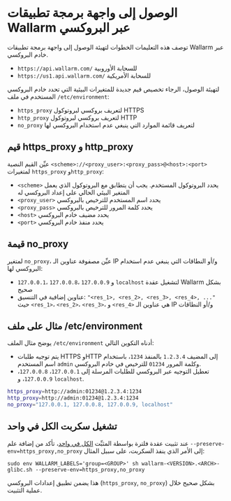 # الوصول إلى واجهة برمجة تطبيقات Wallarm عبر البروكسي

توصف هذه التعليمات الخطوات لتهيئة الوصول إلى واجهة برمجة تطبيقات Wallarm عبر خادم البروكسي.

* `https://api.wallarm.com/` للسحابة الأوروبية
* `https://us1.api.wallarm.com/` للسحابة الأمريكية

لتهيئة الوصول، الرجاء تخصيص قيم جديدة للمتغيرات البيئية التي تحدد خادم البروكسي المستخدم في ملف `/etc/environment`:

* `https_proxy` لتعريف بروكسي لبروتوكول HTTPS
* `http_proxy` لتعريف بروكسي لبروتوكول HTTP
* `no_proxy` لتعريف قائمة الموارد التي ينبغي عدم استخدام البروكسي لها

## قيم https_proxy و http_proxy

عيِّن القيم النصية `<scheme>://<proxy_user>:<proxy_pass>@<host>:<port>` لمتغيرات `https_proxy` و`http_proxy`:

* `<scheme>` يحدد البروتوكول المستخدم. يجب أن يتطابق مع البروتوكول الذي يعمل المتغير البيئي الحالي على إعداد البروكسي له
* `<proxy_user>` يحدد اسم المستخدم للترخيص بالبروكسي
* `<proxy_pass>` يحدد كلمة المرور للترخيص بالبروكسي
* `<host>` يحدد مضيف خادم البروكسي
* `<port>` يحدد منفذ خادم البروكسي

## قيمة no_proxy

لمتغير `no_proxy`، عيِّن مصفوفة عناوين الـ IP و/أو النطاقات التي ينبغي عدم استخدام البروكسي لها:

* `127.0.0.1`، `127.0.0.8`، `127.0.0.9` و `localhost` لتشغيل عقدة Wallarm بشكل صحيح
* عناوين إضافية في التنسيق: `"<res_1>, <res_2>, <res_3>, <res_4>, ..."` حيث `<res_1>`، `<res_2>`، `<res_3>`، و `<res_4>` هي عناوين الـ IP و/أو النطاقات

## مثال على ملف /etc/environment

يوضح مثال الملف `/etc/environment` أدناه التكوين التالي:

* يتم توجيه طلبات HTTPS وHTTP إلى المضيف `1.2.3.4` بالمنفذ `1234`، باستخدام اسم المستخدم `admin` وكلمة المرور `01234` للترخيص في خادم البروكسي.
* تعطيل التوجيه عبر البروكسي للطلبات المرسلة إلى `127.0.0.1`، `127.0.0.8`، `127.0.0.9`، و `localhost`.

```bash
https_proxy=http://admin:01234@1.2.3.4:1234
http_proxy=http://admin:01234@1.2.3.4:1234
no_proxy="127.0.0.1, 127.0.0.8, 127.0.0.9, localhost"
```

## تشغيل سكربت الكل في واحد

عند تثبيت عقدة فلترة بواسطة المثبِّت [الكل في واحد](../../installation/nginx/all-in-one.md)، تأكد من إضافة علم `--preserve-env=https_proxy,no_proxy` إلى الأمر الذي ينفذ السكربت، على سبيل المثال:

```
sudo env WALLARM_LABELS='group=<GROUP>' sh wallarm-<VERSION>.<ARCH>-glibc.sh --preserve-env=https_proxy,no_proxy
```

هذا يضمن تطبيق إعدادات البروكسي (`https_proxy`, `no_proxy`) بشكل صحيح خلال عملية التثبيت.